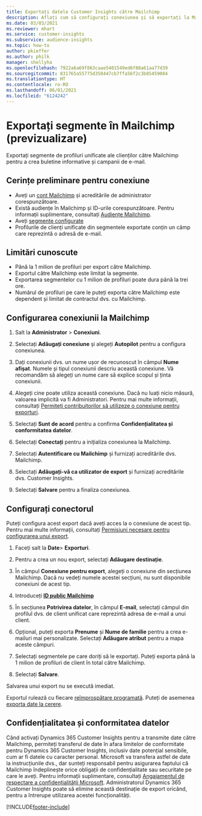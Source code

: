 ```yaml
---
title: Exportați datele Customer Insights către Mailchimp
description: Aflați cum să configurați conexiunea și să exportați la Mailchimp.
ms.date: 03/03/2021
ms.reviewer: mhart
ms.service: customer-insights
ms.subservice: audience-insights
ms.topic: how-to
author: pkieffer
ms.author: philk
manager: shellyha
ms.openlocfilehash: 7922a6a69f863caae5401549ed6f88a61aa77d39
ms.sourcegitcommit: 831765a55775d358447cb7ffa56f2c3b85459084
ms.translationtype: HT
ms.contentlocale: ro-RO
ms.lasthandoff: 06/01/2021
ms.locfileid: "6124242"
---
```

# <a name="export-segments-to-mailchimp-preview"></a>Exportați segmente în Mailchimp (previzualizare)

Exportați segmente de profiluri unificate ale clienților către Mailchimp pentru a crea buletine informative și campanii de e-mail.

## <a name="prerequisites-for-connection"></a>Cerințe preliminare pentru conexiune

-   Aveți un [cont Mailchimp](https://mailchimp.com/) și acreditările de administrator corespunzătoare.
-   Există audiențe în Mailchimp și ID-urile corespunzătoare. Pentru informații suplimentare, consultați [Audiențe Mailchimp](https://mailchimp.com/help/create-audience/).
-   Aveți [segmente configurate](segments.md)
-   Profilurile de clienți unificate din segmentele exportate conțin un câmp care reprezintă o adresă de e-mail.

## <a name="known-limitations"></a>Limitări cunoscute

- Până la 1 milion de profiluri per export către Mailchimp.
- Exportul către Mailchimp este limitat la segmente.
- Exportarea segmentelor cu 1 milion de profiluri poate dura până la trei ore. 
- Numărul de profiluri pe care le puteți exporta către Mailchimp este dependent și limitat de contractul dvs. cu Mailchimp.

## <a name="set-up-connection-to-mailchimp"></a>Configurarea conexiunii la Mailchimp

1. Salt la **Administrator** > **Conexiuni**.

1. Selectați **Adăugați conexiune** și alegeți **Autopilot** pentru a configura conexiunea.

1. Dați conexiunii dvs. un nume ușor de recunoscut în câmpul **Nume afișat**. Numele și tipul conexiunii descriu această conexiune. Vă recomandăm să alegeți un nume care să explice scopul și ținta conexiunii.

1. Alegeți cine poate utiliza această conexiune. Dacă nu luați nicio măsură, valoarea implicită va fi Administratori. Pentru mai multe informații, consultați [Permiteți contribuitorilor să utilizeze o conexiune pentru exporturi](connections.md#allow-contributors-to-use-a-connection-for-exports).

1. Selectați **Sunt de acord** pentru a confirma **Confidențialitatea și conformitatea datelor**.

1. Selectați **Conectați** pentru a inițializa conexiunea la Mailchimp.

1. Selectați **Autentificare cu Mailchimp** și furnizați acreditările dvs. Mailchimp.

1. Selectați **Adăugați-vă ca utilizator de export** și furnizați acreditările dvs. Customer Insights.

1. Selectați **Salvare** pentru a finaliza conexiunea. 

## <a name="configure-the-connector"></a>Configurați conectorul

Puteți configura acest export dacă aveți acces la o conexiune de acest tip. Pentru mai multe informații, consultați [Permisiuni necesare pentru configurarea unui export](export-destinations.md#set-up-a-new-export).

1. Faceți salt la **Date**> **Exporturi**.

1. Pentru a crea un nou export, selectați **Adăugare destinație**.

1. În câmpul **Conexiune pentru export**, alegeți o conexiune din secțiunea Mailchimp. Dacă nu vedeți numele acestei secțiuni, nu sunt disponibile conexiuni de acest tip.

1. Introduceți **[ID public Mailchimp](https://mailchimp.com/help/find-audience-id/)**

3. În secțiunea **Potrivirea datelor**, în câmpul **E-mail**, selectați câmpul din profilul dvs. de client unificat care reprezintă adresa de e-mail a unui client. 

1. Opțional, puteți exporta **Prenume** și **Nume de familie** pentru a crea e-mailuri mai personalizate. Selectați **Adăugare atribut** pentru a mapa aceste câmpuri.

1. Selectați segmentele pe care doriți să le exportați. Puteți exporta până la 1 milion de profiluri de client în total către Mailchimp.

1. Selectați **Salvare**.

Salvarea unui export nu se execută imediat.

Exportul rulează cu fiecare [reîmprospătare programată](system.md#schedule-tab). Puteți de asemenea [exporta date la cerere](export-destinations.md#run-exports-on-demand). 

## <a name="data-privacy-and-compliance"></a>Confidențialitatea și conformitatea datelor

Când activați Dynamics 365 Customer Insights pentru a transmite date către Mailchimp, permiteți transferul de date în afara limitelor de conformitate pentru Dynamics 365 Customer Insights, inclusiv date potențial sensibile, cum ar fi datele cu caracter personal. Microsoft va transfera astfel de date la instrucțiunile dvs., dar sunteți responsabil pentru asigurarea faptului că Mailchimp îndeplinește orice obligații de confidențialitate sau securitate pe care le aveți. Pentru informații suplimentare, consultați [Angajamentul de respectare a confidențialității Microsoft](https://go.microsoft.com/fwlink/?linkid=396732).
Administratorul Dynamics 365 Customer Insights poate să elimine această destinație de export oricând, pentru a întrerupe utilizarea acestei funcționalități.

[!INCLUDE[footer-include](../includes/footer-banner.md)]
